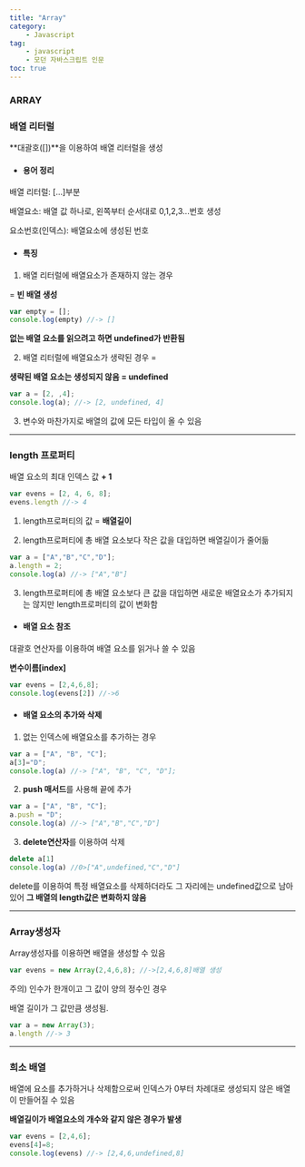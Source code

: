 ```yaml
---
title: "Array"
category:
    - Javascript
tag:
    - javascript
    - 모던 자바스크립트 인문
toc: true
---
```


### ARRAY

### 배열 리터럴

**대괄호([])**을 이용하여 배열 리터럴을 생성

* #### 용어 정리

배열 리터럴: [...]부분

배열요소: 배열 값 하나로, 왼쪽부터 순서대로 0,1,2,3...번호 생성

요소번호(인덱스): 배열요소에 생성된 번호


* #### 특징

1. 배열 리터럴에 배열요소가 존재하지 않는 경우


= **빈 배열 생성**


```javascript
var empty = [];
console.log(empty) //-> []
```


**없는 배열 요소를 읽으려고 하면 undefined가 반환됨**


2. 배열 리터럴에 배열요소가 생략된 경우 =  


**생략된 배열 요소는 생성되지 않음 = undefined**


```javascript
var a = [2, ,4];
console.log(a); //-> [2, undefined, 4]
```


3. 변수와 마찬가지로 배열의 값에 모든 타입이 올 수 있음

---

### length 프로퍼티

배열 요소의 최대 인덱스 값 **+ 1** 

```javascript
var evens = [2, 4, 6, 8];
evens.length //-> 4
```
1. length프로퍼티의 값 = **배열길이**

2. length프로퍼티에 총 배열 요소보다 작은 값을 대입하면 배열길이가 줄어듦

```javascript
var a = ["A","B","C","D"];
a.length = 2;
console.log(a) //-> ["A","B"]
```

3. length프로퍼티에 총 배열 요소보다 큰 값을 대입하면 새로운 배열요소가 추가되지는 않지만 length프로퍼티의 값이 변화함


* #### 배열 요소 참조

대괄호 연산자를 이용하여 배열 요소를 읽거나 쓸 수 있음

**변수이름[index]**

```javascript
var evens = [2,4,6,8];
console.log(evens[2]) //->6
```

* #### 배열 요소의 추가와 삭제

1. 없는 인덱스에 배열요소를 추가하는 경우

```javascript
var a = ["A", "B", "C"];
a[3]="D";
console.log(a) //-> ["A", "B", "C", "D"];
```


2. **push 매서드**를 사용해 끝에 추가

```javascript
var a = ["A", "B", "C"];
a.push = "D";
console.log(a) //-> ["A","B","C","D"]
```

3. **delete연산자**를 이용하여 삭제

```javascript
delete a[1]
console.log(a) //0>["A",undefined,"C","D"]
```
delete를 이용하여 특정 배열요소를 삭제하더라도 그 자리에는 undefined값으로 남아있어 **그 배열의 length값은 변화하지 않음**

---

### Array생성자

Array생성자를 이용하면 배열을 생성할 수 있음

```javascript
var evens = new Array(2,4,6,8); //->[2,4,6,8]배열 생성
```

주의) 인수가 한개이고 그 값이 양의 정수인 경우

배열 길이가 그 값만큼 생성됨.
```javascript
var a = new Array(3);
a.length //-> 3
```

---

### 희소 배열

배열에 요소를 추가하거나 삭제함으로써 인덱스가 0부터 차례대로 생성되지 않은 배열이 만들어질 수 있음

**배열길이가 배열요소의 개수와 같지 않은 경우가 발생**
```javascript
var evens = [2,4,6];
evens[4]=8;
console.log(evens) //-> [2,4,6,undefined,8]
```